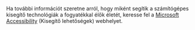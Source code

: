 Ha további információt szeretne arról, hogy miként segítik a számítógépes kisegítő technológiák a fogyatékkal élők életét, keresse fel a [Microsoft Accessibility](http://go.microsoft.com/fwlink/?LinkId=8431) (Kisegítő lehetőségek) webhelyet.

<!--HONumber=Oct16_HO1-->


